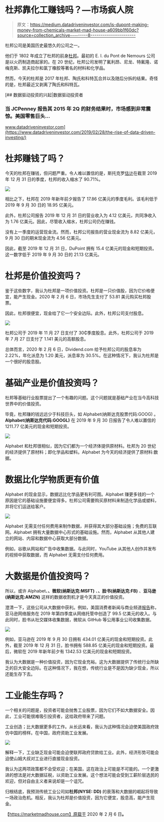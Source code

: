 # 杜邦靠化工赚钱吗？—市场疯人院

> 原文：<https://medium.datadriveninvestor.com/is-dupont-making-money-from-chemicals-market-mad-house-a609bb1f60dc?source=collection_archive---------8----------------------->

杜邦公司是美国历史最悠久的公司之一。

他们于 1802 年成立了杜邦的前身[杜邦](https://en.wikipedia.org/wiki/DuPont)。最初的 E. I. du Pont de Nemours 公司是以火药制造商起家的。在 20 世纪，杜邦公司发明了氟利昂、尼龙、特氟隆、诺梅克斯、凯夫拉尔和氯丁橡胶等著名的材料和化学品。

然而，今天的杜邦是 2017 年杜邦、陶氏和科特瓦合并以及随后分拆的结果。奇怪的是，杜邦最近又剥离了陶氏和科特瓦。

[](https://www.datadriveninvestor.com/2019/02/28/the-rise-of-data-driven-investing/) [## 数据驱动投资的兴起|数据驱动投资者

### 当 JCPenney 报告其 2015 年 2Q 的财务结果时，市场感到非常震惊。美国零售巨头…

www.datadriveninvestor.com](https://www.datadriveninvestor.com/2019/02/28/the-rise-of-data-driven-investing/) 

# 杜邦赚钱了吗？

今天的杜邦在赚钱，但问题严重。令人难以置信的是，斯托克罗[估计](https://stockrow.com/DD/financials/income/quarterly)在截至 2019 年 12 月 31 日的季度，杜邦的收入缩水了 90.71%。

![](img/a7cf08d59e15f662e29524c48ad9a3ea.png)

相比之下，杜邦在 2019 年新年前夕报告了 17.86 亿美元的季度毛利。该毛利低于 2019 年 9 月 30 日的 18.95 亿美元。

此外，杜邦公司报告 2019 年 12 月 31 日的营业收入为 4.12 亿美元，共同净收入为 1.76 亿美元。因此，尽管收入缩水，杜邦公司仍在赚钱。

没有上一季度的运营现金流。然而，杜邦公司报告的营业现金流为 8.82 亿美元，9 月 30 日的期末现金流为 4.56 亿美元。

因此，截至 2019 年 12 月 31 日，DuPoint 拥有 15.4 亿美元的现金和短期投资。这一数字低于 2019 年 9 月 30 日的 21.13 亿美元。

# 杜邦是价值投资吗？

鉴于这些数字，我认为杜邦是一项价值投资。杜邦是一只价值股，因为它价格便宜，能产生现金。2020 年 2 月 6 日，市场先生支付了 53.81 美元购买杜邦股票。

因此，杜邦很便宜，现金给了它一个安全边际。此外，杜邦公司支付股息。

![](img/d55980353725d654020beda549790dfa.png)

杜邦公司于 2019 年 11 月 27 日支付了 30₵季度股息。此外，杜邦公司于 2019 年 7 月 27 日支付了 1.141 美元的高额股息。

总体而言，2020 年 2 月 6 日，Dividend.com 给予杜邦公司的股息率为 2.22%，年化派息为 1.20 美元，派息率为 30.5%。在这种情况下，我认为杜邦是一个很好的股息股。

# 基础产业是价值投资吗？

杜邦等基础行业股票提出了一个有趣的问题。这个问题就是基础产业在当今高科技世界中的价值投资。

毕竟，杜邦赚的钱远远少于科技巨头，如 Alphabet(纳斯达克股票代码:GOOG) 。 **Alphabet(纳斯达克代码:GOOGL)** 在 2019 年 9 月 30 日报告了令人难以置信的 1211.77 亿美元的现金和短期投资。

![](img/62fe2a0e3f5ffc1a026a4045d485911b.png)

Alphabet 和杜邦很相似，因为它们都为一个经济体提供原材料。杜邦为 20 世纪的经济提供了原材料；即化学品和塑料。Alphabet 为今天的经济提供了原材料:数据。

# 数据比化学物质更有价值

Alphabet 的现金显示，数据远比化学品更有利可图。Alphabet 赚更多钱的一个原因是它的基础设施要便宜得多。杜邦公司需要购买原材料来制造化学品或塑料，并将它们运送给客户。

![](img/f9bbae21ffa8745981c0a19f48430375.png)

Alphabet 无需支付任何费用来制作数据，并获得其大部分基础设施；免费的互联网。Alphabet 拥有大量数据中心形式的基础设施。然而，Alphabet 从其他人建立的网站、内容和数据中心获取大部分数据。

例如，谷歌从网站和广告中收集数据。与此同时，YouTube 从其他人创作并发布的视频中获取数据，而 Alphabet 无需支付任何费用。

# 大数据是价值投资吗？

所以，或许 Alphabet、**、微软(纳斯达克:MSFT)** 、**、脸书(纳斯达克:FB)** 、**亚马逊(纳斯达克:AMZN)** 这样的数据收割机才是今天真正的价值投资。

澄清一下，这些公司从大数据中获利。例如，美国消费者新闻与商业频道[报告](https://www.cnbc.com/2020/01/30/aws-earnings-q4-2019.html)称，亚马逊网络服务在 2019 年第四季度从网络托管中创造了 99.5 亿美元的收入。与此同时，脸书从社交媒体收集数据，微软从 GitHub 等公用事业公司收集数据。

![](img/e7e915e7f2a91a2ff0eda153fd8b5c7d.png)

例如，亚马逊在 2019 年 9 月 30 日拥有 434.01 亿美元的现金和短期投资。此外，截至 2019 年 12 月 31 日，脸书拥有 588.85 亿美元的现金和短期投资。最后，微软在 2019 年新年前夕有 1342.53 亿美元的现金和短期投资。

我认为大数据是一种价值投资，因为它现金充裕。这为大数据提供了传统行业所缺乏的巨大安全边际。在这种情况下，我在想，传统行业是不是因为缺少现金，所以还能生存下去。

# 工业能生存吗？

一个相关的问题是，投资者可能会抛售工业股票，因为它们不如大数据安全。因此，工业可能很难吸引投资者，这给政府带来了问题。

工业创造；比大数据更多的工作。从长远来看，我认为这种情况会迫使美国政府效仿中国的榜样。在中国，政府资助工业发展。

![](img/bc05172b4466de1587f74af0aa20ee79.png)

解释一下，工业缺乏现金可能会迫使联邦政府贷款给工业。此外，经济形势可能会迫使山姆大叔对工业进行直接现金投资。

我认为这两项政策都不会受欢迎；在美国，这在政治上可能是不可能的。一个更激进的想法是对大数据征税，以资助工业发展。这个想法可能会受到工薪阶层选民的欢迎，但对自由主义者来说却是一个诅咒。

归根结底，我预测传统工业公司如**杜邦(NYSE: DD)** 的衰落和大数据的崛起将导致一场政治危机。相反，我认为杜邦是价值投资，因为它便宜，股息高，能产生现金。

【https://marketmadhouse.com】原载于 2020 年 2 月 6 日[](https://marketmadhouse.com/is-dupont-making-money-from-chemicals/)**。**